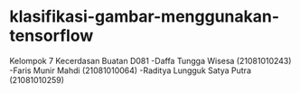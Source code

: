 # klasifikasi-gambar-menggunakan-tensorflow

Kelompok 7 Kecerdasan Buatan D081
-Daffa Tungga Wisesa (21081010243)
-Faris Munir Mahdi (21081010064)
-Raditya Lungguk Satya Putra (21081010259)
